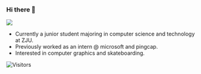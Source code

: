 ### Hi there 👋

[![](https://github-readme-stats.vercel.app/api?username=MartinNose&show_icons=true&hide_border=true&count_private=true&theme=buefy&layout=compact)]() 
<!-- [![](https://github-readme-stats.vercel.app/api/top-langs/?username=MartinNose&layout=compact&hide=html,css,less,ejs&langs_count=11&hide_border=true&theme=buefy)]() -->

- Currently a junior student majoring in computer science and technology at ZJU.
- Previously worked as an intern @ microsoft and pingcap.
- Interested in computer graphics and skateboarding.

![Visitors](https://visitor-badge.laobi.icu/badge?page_id=MartinNose) 


